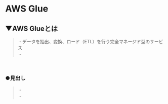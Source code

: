 # AWS Glue

## ▼AWS Glueとは
>・データを抽出、変換、ロード（ETL）を行う完全マネージド型のサービス<br>
>・<br>
<br>

### ●見出し
>・<br>
>・<br>
<br>

